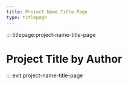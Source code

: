 ```yaml
---
title: Project Name Title Page
type: titlepage
---
```


::: titlepage:project-name-title-page

# Project Title by Author

::: exit:project-name-title-page
